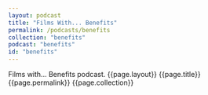 ```yaml
---
layout: podcast
title: "Films With... Benefits"
permalink: /podcasts/benefits
collection: "benefits"
podcast: "benefits"
id: "benefits"
---
```


Films with... Benefits podcast.
{{page.layout}}
{{page.title}}
{{page.permalink}}
{{page.collection}}
